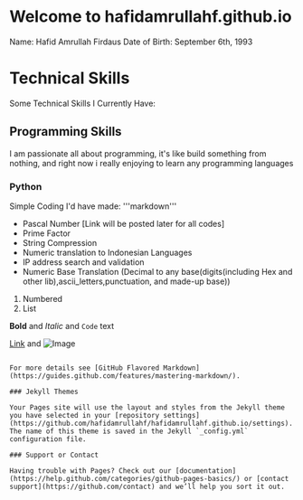 # Welcome to hafidamrullahf.github.io

Name: Hafid Amrullah Firdaus
Date of Birth: September 6th, 1993

# Technical Skills
Some Technical Skills I Currently Have:
## Programming Skills
I am passionate all about programming, it's like build something from nothing, and right now i really enjoying to learn any programming languages
### Python
Simple Coding I'd have made:
'''markdown'''
- Pascal Number [Link will be posted later for all codes]
- Prime Factor
- String Compression
- Numeric translation to Indonesian Languages
- IP address search and validation
- Numeric Base Translation (Decimal to any base(digits(including Hex and other lib),ascii_letters,punctuation, and made-up base))




1. Numbered
2. List

**Bold** and _Italic_ and `Code` text

[Link](url) and ![Image](src)
```

For more details see [GitHub Flavored Markdown](https://guides.github.com/features/mastering-markdown/).

### Jekyll Themes

Your Pages site will use the layout and styles from the Jekyll theme you have selected in your [repository settings](https://github.com/hafidamrullahf/hafidamrullahf.github.io/settings). The name of this theme is saved in the Jekyll `_config.yml` configuration file.

### Support or Contact

Having trouble with Pages? Check out our [documentation](https://help.github.com/categories/github-pages-basics/) or [contact support](https://github.com/contact) and we’ll help you sort it out.
